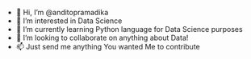 - 👋 Hi, I’m @anditopramadika
- 👀 I’m interested in Data Science
- 🌱 I’m currently learning Python language for Data Science purposes
- 💞️ I’m looking to collaborate on anything about Data!
- 📫 Just send me anything You wanted Me to contribute

<!---
anditopramadika/anditopramadika is a ✨ special ✨ repository because its `README.md` (this file) appears on your GitHub profile.
You can click the Preview link to take a look at your changes.
--->
